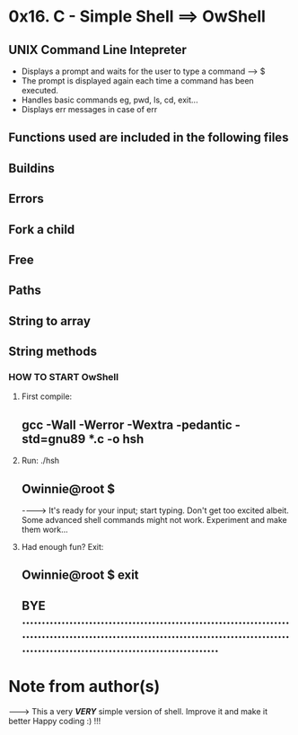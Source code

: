 # 0x16. C - Simple Shell ==> OwShell

## UNIX Command Line Intepreter
- Displays a prompt and waits for the user to type a command --> $
- The prompt is displayed again each time a command has been executed.
- Handles basic commands eg, pwd, ls, cd, exit...
- Displays err messages in case of err

## Functions used are included in the following files
  ## Buildins
  ## Errors
  ## Fork a child
  ## Free
  ## Paths
  ## String to array
  ## String methods

### HOW TO START OwShell
1. First compile:

      ## gcc -Wall -Werror -Wextra -pedantic -std=gnu89 *.c -o hsh

2. Run: ./hsh

      ## Owinnie@root $

      ----> It's ready for your input; start typing. Don't get too excited albeit. Some advanced
            shell commands might not work. Experiment and make them work...

3. Had enough fun? Exit:

      ## Owinnie@root $ exit


      ## BYE ..........................................................................................................................................................................................


# Note from author(s)
---> This a very <b><em>VERY</em></b> simple version of shell. Improve it and make it better
                   Happy coding :) !!!
